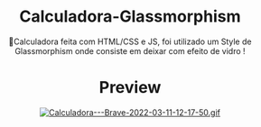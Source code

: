 
<h1 align="center">Calculadora-Glassmorphism</h1>

<p align="center">🚀Calculadora feita com HTML/CSS e JS, foi utilizado um Style de Glassmorphism onde consiste em deixar com efeito de vidro !</p>



<h1 align="center">Preview</h1>
<div align="center">
<a href="https://gifyu.com/image/SMrdl"><img  src="https://s7.gifyu.com/images/Calculadora---Brave-2022-03-11-12-17-50.gif" alt="Calculadora---Brave-2022-03-11-12-17-50.gif" border="0" /></a>
</div>
